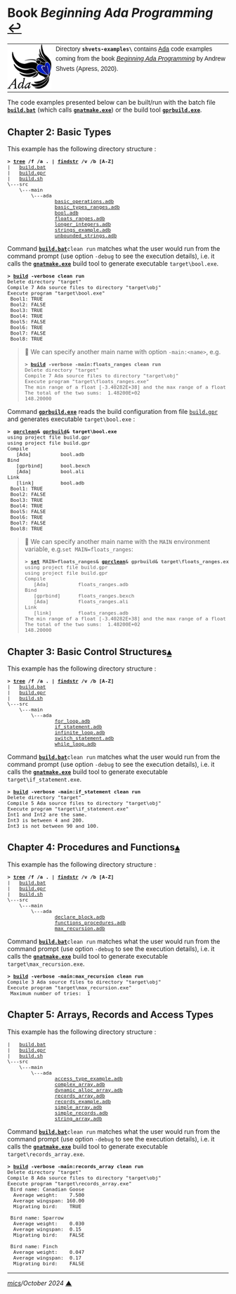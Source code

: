 
# <span id="top">Book <i>Beginning Ada Programming</i></span> <span style="size:25%;"><a href="../README.md">↩</a></span>

<table style="font-family:Helvetica,Arial;line-height:1.6;">
  <tr>
  <td style="border:0;padding:0 10px 0 0;min-width:100px;"><a href="https://www.adacore.com/" rel="external"><img style="border:0;" src="../docs/images/adamascot.png" width="100" alt="Ada project"/></a></td>
  <td style="border:0;padding:0;vertical-align:text-top;">
    Directory <strong><code>shvets-examples\</code></strong> contains <a href="https://www.adacore.com/" rel="external">Ada</a> code examples coming from the book <a href="https://www.apress.com/9781484254271" rel="external"><i>Beginning Ada Programming</i></a> by Andrew Shvets (Apress, 2020).</td>
  </tr>
</table>

The code examples presented below can be built/run with the batch file [**`build.bat`**](./ch02/build.bat) (which calls [**`gnatmake.exe`**][gnatmake_cli]) or the build tool [**`gprbuild.exe`**][gprbuild_cli].

## <span id="ch02">Chapter 2: Basic Types</span>

This example has the following directory structure :

<pre style="font-size:80%;">
<b>&gt; <a href="https://learn.microsoft.com/en-us/windows-server/administration/windows-commands/tree" rel="external">tree</a> /f /a . | <a href="https://learn.microsoft.com/en-us/windows-server/administration/windows-commands/findstr" rel="external">findstr</a> /v /b [A-Z]</b>
|   <a href="./ch02/build.bat">build.bat</a>
|   <a href="./ch02/build.gpr">build.gpr</a>
|   <a href="./ch02/build.sh">build.sh</a>
\---src
    \---main
        \---ada
                <a href="./ch02/src/main/ada/basic_operations.adb">basic_operations.adb</a>
                <a href="./ch02/src/main/ada/basic_types_ranges.adb">basic_types_ranges.adb</a>
                <a href="./ch02/src/main/ada/bool.adb">bool.adb</a>
                <a href="./ch02/src/main/ada/floats_ranges.adb">floats_ranges.adb</a>
                <a href="./ch02/src/main/ada/longer_ranges.adb">longer_integers.adb</a>
                <a href="./ch02/src/main/ada/strings_example.adb">strings_example.adb</a>
                <a href="./ch02/src/main/ada/unbounded_strings.adb">unbounded_strings.adb</a>
</pre>

Command [**`build.bat`**](./ch02/build.bat)`clean run` matches what the user would run from the command prompt (use option `-debug` to see the execution details), i.e. it calls the [**`gnatmake.exe`**][gnatmake_cli] build tool to generate executable `target\bool.exe`.

<pre style="font-size:80%;">
<b>&gt; <a href="ch02/build.bat">build</a> -verbose clean run</b>
Delete directory "target"
Compile 7 Ada source files to directory "target\obj"
Execute program "target\bool.exe"
 Bool1: TRUE
 Bool2: FALSE
 Bool3: TRUE
 Bool4: TRUE
 Bool5: FALSE
 Bool6: TRUE
 Bool7: FALSE
 Bool8: TRUE
</pre>

> **:mag_right:** We can specify another main name with option `-main:<name>`, e.g.
> <pre style="font-size:80%;">
> <b>&gt; <a href="ch02/build.bat">build</a> -verbose -main:floats_ranges clean run</b>
> Delete directory "target"
> Compile 7 Ada source files to directory "target\obj"
> Execute program "target\floats_ranges.exe"
> The min range of a float [-3.40282E+38] and the max range of a float [ 3.40282E+38].
> The total of the two sums:  1.48200E+02
> 148.20000
> </pre>

Command [**`gprbuild.exe`**][gprbuild_cli] reads the build configuration from file [`build.gpr`](./ch02/build.gpr) and generates executable `target\bool.exe` :

<pre style="font-size:80%;">
<b>&gt; <a href="https://docs.adacore.com/gprbuild-docs/html/gprbuild_ug/companion_tools.html#cleaning-up-with-gprclean" rel="external">gprclean</a>&amp; <a href="https://docs.adacore.com/gprbuild-docs/html/gprbuild_ug/building_with_gprbuild.html#command-line" rel="external">gprbuild</a>&amp; target\bool.exe</b>
using project file build.gpr
using project file build.gpr
Compile
   [Ada]          bool.adb
Bind
   [gprbind]      bool.bexch
   [Ada]          bool.ali
Link
   [link]         bool.adb
 Bool1: TRUE
 Bool2: FALSE
 Bool3: TRUE
 Bool4: TRUE
 Bool5: FALSE
 Bool6: TRUE
 Bool7: FALSE
 Bool8: TRUE
</pre>

> **:mag_right:** We can specify another main name with the `MAIN` environment variable, e.g.`set MAIN=floats_ranges`:
> <pre style="font-size:80%;">
> <b>&gt; <a href="https://docs.microsoft.com/en-us/windows-server/administration/windows-commands/set_1" rel="external">set</a> MAIN=floats_ranges&amp; <a href="https://docs.adacore.com/gprbuild-docs/html/gprbuild_ug/companion_tools.html#cleaning-up-with-gprclean" rel="external">gprclean</a>&amp; gprbuild&amp; target\floats_ranges.exe&amp; set MAIN=</b>
> using project file build.gpr
> using project file build.gpr
> Compile
>    [Ada]          floats_ranges.adb
> Bind
>    [gprbind]      floats_ranges.bexch
>    [Ada]          floats_ranges.ali
> Link
>    [link]         floats_ranges.adb
> The min range of a float [-3.40282E+38] and the max range of a float [ 3.40282E+38].
> The total of the two sums:  1.48200E+02
> 148.20000
> </pre>

## <span id="ch03">Chapter 3: Basic Control Structures</span>[**&#x25B4;**](#top)

This example has the following directory structure :

<pre style="font-size:80%;">
<b>&gt; <a href="https://learn.microsoft.com/en-us/windows-server/administration/windows-commands/tree" rel="external">tree</a> /f /a . | <a href="https://learn.microsoft.com/en-us/windows-server/administration/windows-commands/findstr" rel="external">findstr</a> /v /b [A-Z]</b>
|   <a href="./ch03/build.bat">build.bat</a>
|   <a href="./ch03/build.gpr">build.gpr</a>
|   <a href="./ch03/build.sh">build.sh</a>
\---src
    \---main
        \---ada
                <a href="./ch03/src/main/ada/for_loop.adb">for_loop.adb</a>
                <a href="./ch03/src/main/ada/if_statement.adb">if_statement.adb</a>
                <a href="./ch03/src/main/ada/infinite_loop.adb">infinite_loop.adb</a>
                <a href="./ch03/src/main/ada/switch_statement.adb">switch_statement.adb</a>
                <a href="./ch03/src/main/ada/while_loop.adb">while_loop.adb</a>
</pre>

Command [**`build.bat`**](./ch03/build.bat)`clean run` matches what the user would run from the command prompt (use option `-debug` to see the execution details), i.e. it calls the [**`gnatmake.exe`**][gnatmake_cli] build tool to generate executable `target\if_statement.exe`.

<pre style="font-size:80%;">
<b>&gt; <a href="./ch03/build.bat">build</a> -verbose -main:if_statement clean run</b>
Delete directory "target"
Compile 5 Ada source files to directory "target\obj"
Execute program "target\if_statement.exe"
Int1 and Int2 are the same.
Int3 is between 4 and 200.
Int3 is not between 90 and 100.
</pre>

## <span id="ch04">Chapter 4: Procedures and Functions</span>[**&#x25B4;**](#top)

This example has the following directory structure :

<pre style="font-size:80%;">
<b>&gt; <a href="https://learn.microsoft.com/en-us/windows-server/administration/windows-commands/tree" rel="external">tree</a> /f /a . | <a href="https://learn.microsoft.com/en-us/windows-server/administration/windows-commands/findstr" rel="external">findstr</a> /v /b [A-Z]</b>
|   <a href="./ch04/build.bat">build.bat</a>
|   <a href="./ch04/build.gpr">build.gpr</a>
|   <a href="./ch04/build.sh">build.sh</a>
\---src
    \---main
        \---ada
                <a href="./ch04/src/main/ada/declare_block.adb">declare_block.adb</a>
                <a href="./ch04/src/main/ada/functions_procedures.adb">functions_procedures.adb</a>
                <a href="./ch04/src/main/ada/max_recursion.adb">max_recursion.adb</a>
</pre>

Command [**`build.bat`**](./ch04/build.bat)`clean run` matches what the user would run from the command prompt (use option `-debug` to see the execution details), i.e. it calls the [**`gnatmake.exe`**][gnatmake_cli] build tool to generate executable `target\max_recursion.exe`.

<pre style="font-size:80%;">
<b>&gt; <a href="./ch04/build.bat">build</a> -verbose -main:max_recursion clean run</b>
Compile 3 Ada source files to directory "target\obj"
Execute program "target\max_recursion.exe"
 Maximum number of tries:  1
</pre>

## <span id="ch05">Chapter 5: Arrays, Records and Access Types</span>

This example has the following directory structure :

<pre style="font-size:80%;">
|   <a href="./ch05/build.bat">build.bat</a>
|   <a href="./ch05/build.gpr">build.gpr</a>
|   <a href="./ch05/build.sh">build.sh</a>
\---src
    \---main
        \---ada
                <a href="./ch05/src/main/ada/access_type_example.adb">access_type_example.adb</a>
                <a href="./ch05/src/main/ada/complex_array.adb">complex_array.adb</a>
                <a href="./ch05/src/main/ada/dynamic_alloc_array.adb">dynamic_alloc_array.adb</a>
                <a href="./ch05/src/main/ada/records_array.adb">records_array.adb</a>
                <a href="./ch05/src/main/ada/records_example.adb">records_example.adb</a>
                <a href="./ch05/src/main/ada/simple_array.adb">simple_array.adb</a>
                <a href="./ch05/src/main/ada/simple_records.adb">simple_records.adb</a>
                <a href="./ch05/src/main/ada/string_array.adb">string_array.adb</a>
</pre>

Command [**`build.bat`**](./ch05/build.bat)`clean run` matches what the user would run from the command prompt (use option `-debug` to see the execution details), i.e. it calls the [**`gnatmake.exe`**][gnatmake_cli] build tool to generate executable `target\records_array.exe`.

<pre style="font-size:80%;">
<b>&gt; <a href="./ch05/build.bat">build</a> -verbose -main:records_array clean run</b>
Delete directory "target"
Compile 8 Ada source files to directory "target\obj"
Execute program "target\records_array.exe"
 Bird name: Canadian Goose
  Average weight:    7.500
  Average wingspan: 160.00
  Migrating bird:    TRUE

 Bird name: Sparrow
  Average weight:    0.030
  Average wingspan:  0.15
  Migrating bird:    FALSE

 Bird name: Finch
  Average weight:    0.047
  Average wingspan:  0.17
  Migrating bird:    FALSE
</pre>

<!--
## <span id="footnotes">Footnotes</span>

<span id="footnote_01">[1]</span> ***GNAT Project Files*** [↩](#anchor_01)

<dl><dd>
</dd></dl>
-->

***

*[mics](https://lampwww.epfl.ch/~michelou/)/October 2024* [**&#9650;**](#top)
<span id="bottom">&nbsp;</span>

<!-- link refs -->

[gnatmake_cli]: https://docs.adacore.com/gnat_ugn-docs/html/gnat_ugn/gnat_ugn/building_executable_programs_with_gnat.html#the-gnat-make-program-gnatmake
[gprbuild_cli]: https://docs.adacore.com/gprbuild-docs/html/gprbuild_ug/building_with_gprbuild.html#command-line
